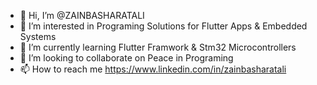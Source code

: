 - 👋 Hi, I’m @ZAINBASHARATALI
- 👀 I’m interested in Programing Solutions for Flutter Apps & Embedded Systems
- 🌱 I’m currently learning Flutter Framwork & Stm32 Microcontrollers
- 💞️ I’m looking to collaborate on Peace in Programing
- 📫 How to reach me https://www.linkedin.com/in/zainbasharatali

<!---
ZAINBASHARATALI/ZAINBASHARATALI is a ✨ special ✨ repository because its `README.md` (this file) appears on your GitHub profile.
You can click the Preview link to take a look at your changes.
--->
